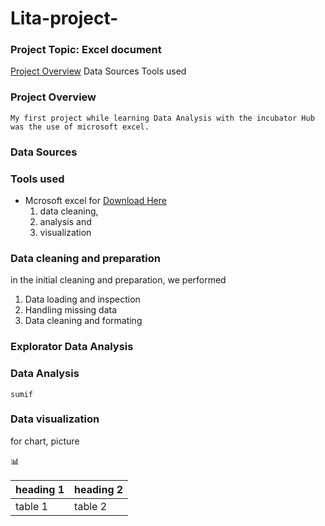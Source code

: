 # Lita-project-

### Project Topic: Excel document

[Project Overview](#project-overview)
Data Sources
Tools used 

### Project Overview
```
My first project while learning Data Analysis with the incubator Hub was the use of microsoft excel. 
```

### Data Sources

### Tools used 
- Mcrosoft excel for [Download Here](https://www.microsoft.com)
   1. data cleaning,
   2. analysis and
   3. visualization
 
### Data cleaning and preparation
in the initial cleaning and preparation, we performed
 1. Data loading and inspection
 2. Handling missing data
 3. Data cleaning and formating

### Explorator Data Analysis

### Data Analysis
```excel
sumif
```

### Data visualization
for chart, picture

📊

|heading 1| heading 2|
|---------|---------|
|table 1| table 2|
